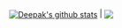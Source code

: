 <a href="https://github.com/anuraghazra/github-readme-stats"><img align="center" src="https://github-readme-stats.vercel.app/api?username=rdeepak2002&show_icons=true&include_all_commits=true&theme=buefy&hide=contribs,prs,issues" alt="Deepak's github stats" /></a> | <a href="https://github.com/anuraghazra/github-readme-stats"><img align="center" src="https://github-readme-stats.vercel.app/api/top-langs/?username=rdeepak2002&layout=compact&theme=buefy&hide_border=true" /></a> 

<!-- [![Deepak's GitHub stats](https://github-readme-stats.vercel.app/api?username=rdeepak2002&hide=contribs,prs,issues)](https://github.com/anuraghazra/github-readme-stats)

[![Top Langs](https://github-readme-stats.vercel.app/api/top-langs/?username=rdeepak2002&layout=compact)](https://github.com/anuraghazra/github-readme-stats)
 -->
